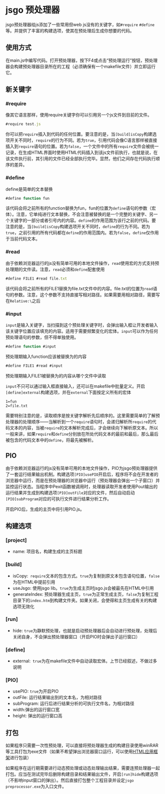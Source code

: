 jsgo 预处理器
==========
jsgo预处理器给js添加了一些常用但web js没有的关键字，如`#require` `#define`等。并提供了丰富的构建选项，使其在预处理后生成你想要的代码。

使用方式
----------------
在main.js中编写代码。打开预处理器，按下F4或点击“预处理运行”按钮，预处理器会构建预处理器目录所在的工程（必须确保有一个makefile文件）并立即运行它。

新关键字
----------------
### #require
像其它语言那样，使用require关键字你可以引用另一个js文件到目前的文件。
```javascript
#require test.js
```
你可以把`require`插入到代码的任何位置。要注意的是，当`[build]isCopy`构建选项开关不同时，`require`的行为不同。若为`true`，引用代码会像C语言那样被直接插入到`require`语句的位置。若为`false`，一个文件中的所有`require`文件会被统一记录，在生成HTML界面时使用HTML代码插入到该js文件前执行，也就是说，在该文件执行前，其引用的文件已经全部执行完毕。显然，他们之间存在代码执行顺序的差异。

### #define
define是简单的文本替换
```javascript
#define function fun
```
该代码会将之前所有的function替换为fun，fun的位置为`define`语句的参数（宏体）。注意，它单纯进行文本替换，不会注意被替换的是一个完整的关键字、另一个关键字的一部分或者引号内的内容。`define`的作用范围为该行之前的代码。要注意的是，当`[build]isCopy`构建选项开关不同时，`define`的行为不同。若为`true`，之前引用的所有代码都在`define`的作用范围内。若为`false`，`define`仅作用于当前代码文本。

### #read
由于依赖浏览器运行的js没有简单可用的本地文件操作，`read`使用宏的方式支持预处理期的文件读。注意，`read`必须和`define`配套使用
```javascript
#define FILE1 #read file.txt
```
该代码会将之前所有的FILE1替换为file.txt文件中的内容。file.txt的位置为`read`语句的参数。注意，这个参数不支持直接写相对路径。如果需要用相对路径，需要写在`Relative:\`之后

### #input
`input`是输入关键字，当扫描到这个预处理关键字时，会弹出输入框让开发者输入该关键字位置应该填充的内容。适用于需要频繁变化的宏体。`input`可以作为任何预处理语句的参数，但不得单独使用。
```javascript
#define function #input
```
预处理期输入function应该被替换为的内容
```javascript
#define FILE1 #read #input
```
预处理期输入FILE1被替换为的内容从哪个文件中读取

`input`不只可以通过输入框直接输入，还可以在makefile中批量定义。开启`[define]external`构建选项，并在`external`下面按定义所有的宏体
```
1=fun
2=file.txt
```
需要特别注意的是，读取顺序是按关键字解析先后顺序的。这里需要简单的了解预处理器的处理顺序——当解析到一个`require`语句时，会递归解析所`require`的代码文本的内容，当被`require`的文本解析完成后，才会继续向下解析原文本。所以一般来讲，如果`require`和`define`分别放在所处代码文本的最前和最后，那么最后被包含的代码文本中的`define`，将最先被解析。

PIO
--------
由于依赖浏览器运行的js没有简单可用的本地文件操作，PIO为jsgo预处理器提供了一套运行结果输出机制。构建选项`[PIO]usePIO`开启后，程序将不会在开发者的浏览器中运行，而是在预处理器的浏览器中运行（预处理器会弹出一个子窗口）并监控运行状态。当程序中Pexit函数被调用时，处理器读取开发者使用Pout输出的运行结果并生成到构建选项`[PIO]outFile`对应的文件，然后自动启动`[PIO]subProgram`对应的可执行文件进行结果分析工作。

开启PIO后，生成的主页中将引用PIO.js。

构建选项
-------------
### [project]
* name: 项目名，构建生成的主页标题

### [build]
* isCopy:` require`文本的包含方式。`true`为复制到原文本包含语句位置，`false`为在HTML中提前引用
* useJsgo: 使用jsgo lib。`true`为生成主页时jsgo.js会被最先在HTML中引用
* generateIndex: 预处理器生成主页，`true`为正常生成主页，`false`为复制工程目录下的`index.htm`到构建文件夹。如果关闭，会使得和主页生成有关的构建选项无效化

### [run]
* hide: `true`为静默预处理，也就是启动预处理器后会自动进行预处理，处理后关闭自身，不会弹出预处理器窗口（开启PIO时会弹出子运行窗口）

### [define]
* external:` true`为在makefile文件中自动读取宏体。上节已经叙述，不做过多说明

### [PIO]
* usePIO: `true`为开启PIO
* outFile: 运行结果输出到的文本名，为相对路径
* subProgram: 运行后进行结果分析的可执行文件名，为相对路径
* width:弹出的运行窗口宽
* height: 弹出的运行窗口高

打包
--------
如果程序只需要一次性预处理，可以直接将预处理器生成的构建目录使用winRAR等工具打包为exe文件（如果不希望弹出浏览器窗口运行，可以使用[HTML应用框架](https://github.com/sg-first/FSG/tree/master/TC5_HTML%E5%BA%94%E7%94%A8%E6%A1%86%E6%9E%B6/%E7%94%9F%E6%88%90)进行包装）

如果程序在运行期需要进行动态预处理或动态处理输出结果，需要连预处理器一起打包。应当在测试完毕后删除构建目录和结果输出文件，开启`[run]hide`构建选项（不影响input窗口的弹出）。然后直接打包整个工程目录并设定`jsgo preprocessor.exe`为入口文件。
